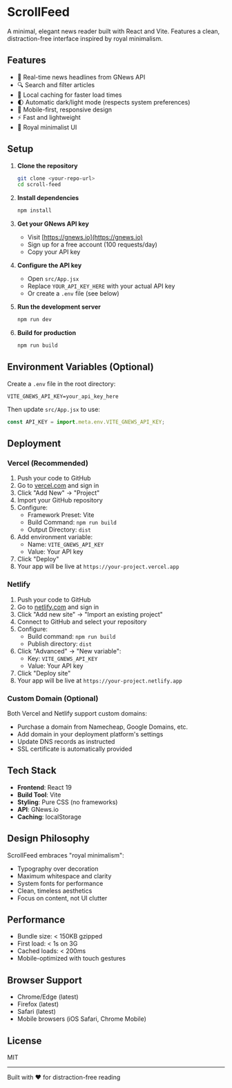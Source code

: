 # ScrollFeed

A minimal, elegant news reader built with React and Vite. Features a clean, distraction-free interface inspired by royal minimalism.

## Features

- 📰 Real-time news headlines from GNews API
- 🔍 Search and filter articles
- 💾 Local caching for faster load times
- 🌓 Automatic dark/light mode (respects system preferences)
- 📱 Mobile-first, responsive design
- ⚡ Fast and lightweight
- 🎨 Royal minimalist UI

## Setup

1. **Clone the repository**
   ```bash
   git clone <your-repo-url>
   cd scroll-feed
   ```

2. **Install dependencies**
   ```bash
   npm install
   ```

3. **Get your GNews API key**
   - Visit [https://gnews.io](https://gnews.io)
   - Sign up for a free account (100 requests/day)
   - Copy your API key

4. **Configure the API key**
   - Open `src/App.jsx`
   - Replace `YOUR_API_KEY_HERE` with your actual API key
   - Or create a `.env` file (see below)

5. **Run the development server**
   ```bash
   npm run dev
   ```

6. **Build for production**
   ```bash
   npm run build
   ```

## Environment Variables (Optional)

Create a `.env` file in the root directory:

```
VITE_GNEWS_API_KEY=your_api_key_here
```

Then update `src/App.jsx` to use:
```javascript
const API_KEY = import.meta.env.VITE_GNEWS_API_KEY;
```

## Deployment

### Vercel (Recommended)
1. Push your code to GitHub
2. Go to [vercel.com](https://vercel.com) and sign in
3. Click "Add New" → "Project"
4. Import your GitHub repository
5. Configure:
   - Framework Preset: Vite
   - Build Command: `npm run build`
   - Output Directory: `dist`
6. Add environment variable:
   - Name: `VITE_GNEWS_API_KEY`
   - Value: Your API key
7. Click "Deploy"
8. Your app will be live at `https://your-project.vercel.app`

### Netlify
1. Push your code to GitHub
2. Go to [netlify.com](https://netlify.com) and sign in
3. Click "Add new site" → "Import an existing project"
4. Connect to GitHub and select your repository
5. Configure:
   - Build command: `npm run build`
   - Publish directory: `dist`
6. Click "Advanced" → "New variable":
   - Key: `VITE_GNEWS_API_KEY`
   - Value: Your API key
7. Click "Deploy site"
8. Your app will be live at `https://your-project.netlify.app`

### Custom Domain (Optional)
Both Vercel and Netlify support custom domains:
- Purchase a domain from Namecheap, Google Domains, etc.
- Add domain in your deployment platform's settings
- Update DNS records as instructed
- SSL certificate is automatically provided

## Tech Stack

- **Frontend**: React 19
- **Build Tool**: Vite
- **Styling**: Pure CSS (no frameworks)
- **API**: GNews.io
- **Caching**: localStorage

## Design Philosophy

ScrollFeed embraces "royal minimalism":
- Typography over decoration
- Maximum whitespace and clarity
- System fonts for performance
- Clean, timeless aesthetics
- Focus on content, not UI clutter

## Performance

- Bundle size: < 150KB gzipped
- First load: < 1s on 3G
- Cached loads: < 200ms
- Mobile-optimized with touch gestures

## Browser Support

- Chrome/Edge (latest)
- Firefox (latest)
- Safari (latest)
- Mobile browsers (iOS Safari, Chrome Mobile)

## License

MIT

---

Built with ❤️ for distraction-free reading
